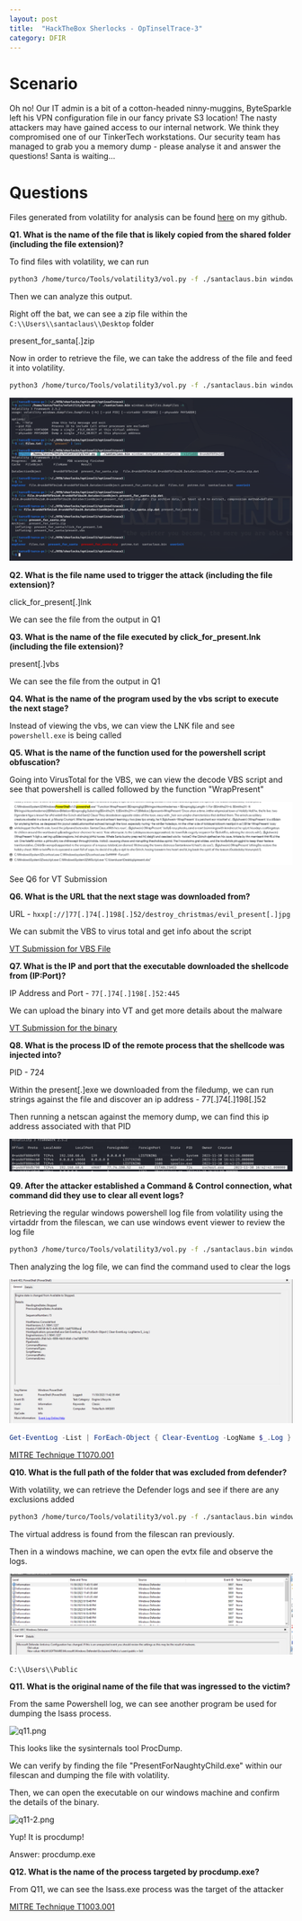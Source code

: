```yaml
---
layout: post
title:  "HackTheBox Sherlocks - OpTinselTrace-3"
category: DFIR
---
```


# Scenario

Oh no! Our IT admin is a bit of a cotton-headed ninny-muggins, ByteSparkle left his VPN configuration file in our fancy private S3 location! The nasty attackers may have gained access to our internal network. We think they compromised one of our TinkerTech workstations. Our security team has managed to grab you a memory dump - please analyse it and answer the questions! Santa is waiting…


# Questions

Files generated from volatility for analysis can be found [here](https://github.com/0xTurco/Files-From-Challenges/tree/main/HTB-Sherlocks/OpTinsel-Trace-3) on my github.

**Q1. What is the name of the file that is likely copied from the shared folder (including the file extension)?**

To find files with volatility, we can run

```bash
python3 /home/turco/Tools/volatility3/vol.py -f ./santaclaus.bin windows.filescan.FileScan > files.txt
```

Then we can analyze this output.

Right off the bat, we can see a zip file within the ```C:\\Users\\santaclaus\\Desktop``` folder

present_for_santa[.]zip

Now in order to retrieve the file, we can take the address of the file and feed it into volatility.

```bash
python3 /home/turco/Tools/volatility3/vol.py -f ./santaclaus.bin windows.dumpfiles.DumpFiles --virtaddr 0xa48df8fb42a0
```

![q1.png](/images/HTB/Sherlocks/OpTinsel-Trace-3/q1.PNG)


**Q2. What is the file name used to trigger the attack (including the file extension)?**

click_for_present[.]lnk

We can see the file from the output in Q1

**Q3. What is the name of the file executed by click_for_present.lnk (including the file extension)?**

present[.]vbs

We can see the file from the output in Q1

**Q4. What is the name of the program used by the vbs script to execute the next stage?**

Instead of viewing the vbs, we can view the LNK file and see ```powershell.exe``` is being called


**Q5. What is the name of the function used for the powershell script obfuscation?**

Going into VirusTotal for the VBS, we can view the decode VBS script and see that powershell is called followed by the function "WrapPresent"


![q5.png](/images/HTB/Sherlocks/OpTinsel-Trace-3/q5.PNG)

See Q6 for VT Submission

**Q6. What is the URL that the next stage was downloaded from?**


URL - ```hxxp[://]77[.]74[.]198[.]52/destroy_christmas/evil_present[.]jpg```


We can submit the VBS to virus total and get info about the script

[VT Submission for VBS File](https://www.virustotal.com/gui/file/78ba1ea3ac992391010f23b346eedee69c383bc3fd2d3a125ede6cba3ce77243/behavior)

**Q7. What is the IP and port that the executable downloaded the shellcode from (IP:Port)?**


IP Address and Port - ```77[.]74[.]198[.]52:445```

We can upload the binary into VT and get more details about the malware

[VT Submission for the binary](https://www.virustotal.com/gui/file/31ef280a565a53f1432a1292f3d3850066c0ae8af18a4824e59ac6be3aa6ea9c/behavior)

**Q8. What is the process ID of the remote process that the shellcode was injected into?**

PID - 724

Within the present[.]exe we downloaded from the filedump, we can run strings against the file and discover an ip address - 77[.]74[.]198[.]52

Then running a netscan against the memory dump, we can find this ip address associated with that PID

![q8.png](/images/HTB/Sherlocks/OpTinsel-Trace-3/q8.PNG)


**Q9. After the attacker established a Command & Control connection, what command did they use to clear all event logs?**


Retrieving the regular windows powershell log file from volatility using the virtaddr from the filescan, we can use windows event viewer to review the log file

```bash
python3 /home/turco/Tools/volatility3/vol.py -f ./santaclaus.bin windows.dumpfiles.DumpFiles --virtaddr 0xa48dfefe6e50
```


Then analyzing the log file, we can find the command used to clear the logs

![q9.png](/images/HTB/Sherlocks/OpTinsel-Trace-3/q9.PNG)

```powershell
Get-EventLog -List | ForEach-Object { Clear-EventLog -LogName $_.Log }
```

[MITRE Technique T1070.001](https://attack.mitre.org/techniques/T1070/001/)

**Q10. What is the full path of the folder that was excluded from defender?**

With volatility, we can retrieve the Defender logs and see if there are any exclusions added

```bash
python3 /home/turco/Tools/volatility3/vol.py -f ./santaclaus.bin windows.dumpfiles.DumpFiles --virtaddr 0xa48e00183de0
```

The virtual address is found from the filescan ran previously.

Then in a windows machine, we can open the evtx file and observe the logs.

![q10.png](/images/HTB/Sherlocks/OpTinsel-Trace-3/q10.PNG)

```C:\\Users\\Public```

**Q11. What is the original name of the file that was ingressed to the victim?**

From the same Powershell log, we can see another program be used for dumping the lsass process.

![q11.png](/images/HTB/Sherlocks/OpTinsel-Trace-3/q11.PNG)

This looks like the sysinternals tool ProcDump.

We can verify by finding the file "PresentForNaughtyChild.exe" within our filescan and dumping the file with volatility.

Then, we can open the executable on our windows machine and confirm the details of the binary.

![q11-2.png](/images/HTB/Sherlocks/OpTinsel-Trace-3/q11-2.PNG)

Yup! It is procdump!

Answer: procdump.exe


**Q12. What is the name of the process targeted by procdump.exe?**

From Q11, we can see the lsass.exe process was the target of the attacker

[MITRE Technique T1003.001](https://attack.mitre.org/techniques/T1003/001/)


